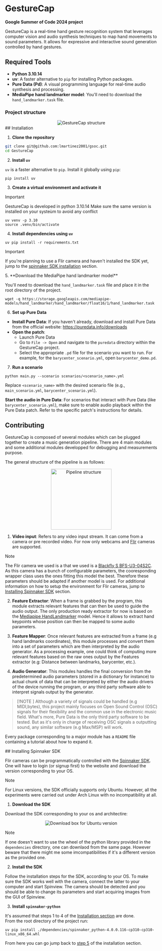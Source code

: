 # GestureCap


**Google Summer of Code 2024 project**


GestureCap is a real-time hand gesture recognition system that leverages computer vision and audio synthesis techniques to map hand movements to sound parameters. It allows for expressive and interactive sound generation controlled by hand gestures.

## Required Tools

- **Python 3.10.14**
- **uv**: A faster alternative to `pip` for installing Python packages.
- **Pure Data (Pd)**: A visual programming language for real-time audio synthesis and processing.
- **MediaPipe hand landmarker model**: You'll need to download the `hand_landmarker.task` file.

### Project structure

<div align="center"><img src="assets/uml/gesturecap_struct.svg" alt="GestureCap structure"></div>

<div id="installation"/>
## Installation

1. **Clone the repository**

``` bash
git clone git@github.com:lmartinez2001/gsoc.git
cd GestureCap
```


2. **Install `uv`**

`uv` is a faster alternative to `pip`. Install it globally using `pip`:

``` shell
pip install uv 
```


3. **Create a virtual environment and activate it**

> [!IMPORTANT]
> GestureCap is developed in python 3.10.14
> Make sure the same version is installed on your systeùm to avoid any conflict

``` shell
uv venv -p 3.10
source .venv/bin/activate
```

4. **Install dependencies using `uv`**

``` shell
uv pip install -r requirements.txt
```

> [!IMPORTANT]
> If you're planning to use a Flir camera and haven't installed the SDK yet, jump to the [spinnaker SDK installation](#spinnaker) section. 

<div id="installation-step5"/>
5. **Download the MediaPipe hand landmarker model**

You'll need to download the `hand_landmarker.task` file and place it in the root directory of the project.

``` shell
wget -q https://storage.googleapis.com/mediapipe-models/hand_landmarker/hand_landmarker/float16/1/hand_landmarker.task
```

6. **Set up Pure Data**

+ **Install Pure Data**: If you haven't already, download and install Pure Data from the official website: https://puredata.info/downloads
+ **Open the patch**:
  - Launch Pure Data
  - Go to `File -> Open` and navigate to the `puredata` directory within the GestureCap project.
  - Select the appropriate `.pd` file for the scenario you want to run. For example, for the `barycenter_scenario.yml`, open `barycenter_demo.pd`.

7. **Run a scenario**

``` shell
python main.py --scenario scenarios/<scenario_name>.yml
```

Replace `<scenario_name>` with the desired scenario file (e.g., `main_scenario.yml`, `barycenter_scenario.yml`).

**Start the audio in Pure Data**: For scenarios that interact with Pure Data (like `barycenter_scenario.yml`), make sure to enable audio playback within the Pure Data patch. Refer to the specific patch's instructions for details.

## Contributing

GestureCap is composed of several modules which can be plugged together to create a music generation pipeline. There are 4 main modules and some additional modules developped for debugging and measurements purpose.

The general structure of the pipeline is as follows:
<div align="center"><img src="assets/mermaid/modules_struct.svg" alt="Pipeline structure" width="200"></div>

1. **Video input**: Refers to any video input stream. It can come from a camera or pre recorded video. For now only webcams and [Flir](https://www.flir.com/) cameras are supported.

> [!NOTE]
> The Flir camera we used is a that we used is a [Blackfly S BFS-U3-04S2C](https://www.flir.fr/products/blackfly-s-usb3/?vertical=machine+vision&segment=iis). As this camera has a bunch of configurable parameters, the cooresponding wrapper class uses the ones fitting this model the best. Therefore these parameters should be adapted if another model is used. For additional information on how to setup the environment for Flir cameras, jump to [Installing Spinnaker SDK](#spinnaker) section.

2. **Feature Extractor**: When a frame is grabbed by the program, this module extracts relevant features that can then be used to guide the audio output. The only production ready extractor for now is based on the [Mediapipe HandLandmarker](https://ai.google.dev/edge/mediapipe/solutions/vision/hand_landmarker) model. Hence it allows to extract hand keypoints whose position can then be mapped to some audio parameters. 

3. **Feature Mapper**: Once relevant features are extracted from a frame (e.g hand landmarks coordinates), this module processes and convert them into a set of parameters which are then interpreted by the audio generator. As a processing example, one could think of computing more relevant features based on the raw ones output by the Features extractor (e.g: Distance between landmarks, barycenter, etc.).

4. **Audio Generator**: This modules handles the final conversion from the predetermined audio parameters (stored in a dictionary for instance) to actual chunk of data that can be interpreted by either the audio drivers of the device running the program, or any third party software able to interpret signals output by the generator.

> [!NOTE ]
> Although a variety of signals could be handled (e.g MIDI,bytes), this project mainly focuses on Open Sound Control (OSC) signals for their flexibility and the common use in the electronic music field.
> What's more, Pure Data is the only third party software to be tested. But as it's only in charge of receiving OSC signals a outputting sound, any similar software (e.g Max/MSP) will work.

Every package corresponding to a major module has a `README` file containing a tutorial about how to expand it.


<div id="spinnaker" />
## Installing Spinnaker SDK


Flir cameras can be programmatically controlled with the [Spinnaker SDK](https://www.flir.com/products/spinnaker-sdk/?vertical=machine+vision&segment=iis). One will have to login (or signup first) to the website and download the version corresponding to your OS.

> [!NOTE]
> For Linux versions, the SDK officially supports only Ubuntu. However, all the experiments were carried out under Arch Linux with no incompatibility at all.

1. **Download the SDK**

Download the SDK corresponding to your os and architectire:
<div align="center"><img src="assets/images/spinnaker_dl.png" alt="Download box for Ubuntu version"></div>

> [!NOTE]
> If one doesn't want to use the wheel of the python library provided in the `dependencies` directory, one can downlaod from the same page. However beware that there might me some imcompatibilities if it's a different version as the provided one.

2. **Install the SDK**

Follow the installation steps for the SDK, according to your OS. To make sure the SDK works well with the camera, connect the latter to your computer and start Spinview. The camera should be detected and you should be able to change its parameters and start acquiring images from the GUI of Spinview.

3. **Install `spinnaker-python`**

It's assumed that steps 1 to 4 of the [Installation section](#installation) are done.  
From the root directory of the project run:

``` shell
uv pip install ./dependencies/spinnaker_python-4.0.0.116-cp310-cp310-linux_x86_64.whl
```

From here you can go jump back to [step 5](#installaton-step5) of the installation section.
